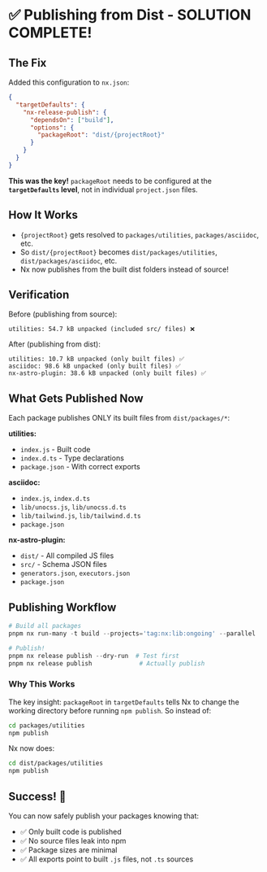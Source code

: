 # ✅ Publishing from Dist - SOLUTION COMPLETE!

## The Fix

Added this configuration to `nx.json`:

```json
{
  "targetDefaults": {
    "nx-release-publish": {
      "dependsOn": ["build"],
      "options": {
        "packageRoot": "dist/{projectRoot}"
      }
    }
  }
}
```

**This was the key!** `packageRoot` needs to be configured at the **`targetDefaults` level**, not in individual `project.json` files.

## How It Works

- `{projectRoot}` gets resolved to `packages/utilities`, `packages/asciidoc`, etc.
- So `dist/{projectRoot}` becomes `dist/packages/utilities`, `dist/packages/asciidoc`, etc.
- Nx now publishes from the built dist folders instead of source!

## Verification

Before (publishing from source):
```
utilities: 54.7 kB unpacked (included src/ files) ❌
```

After (publishing from dist):
```
utilities: 10.7 kB unpacked (only built files) ✅
asciidoc: 98.6 kB unpacked (only built files) ✅
nx-astro-plugin: 38.6 kB unpacked (only built files) ✅
```

## What Gets Published Now

Each package publishes ONLY its built files from `dist/packages/*`:

**utilities:**
- `index.js` - Built code
- `index.d.ts` - Type declarations  
- `package.json` - With correct exports

**asciidoc:**
- `index.js`, `index.d.ts`
- `lib/unocss.js`, `lib/unocss.d.ts`
- `lib/tailwind.js`, `lib/tailwind.d.ts`
- `package.json`

**nx-astro-plugin:**
- `dist/` - All compiled JS files
- `src/` - Schema JSON files
- `generators.json`, `executors.json`
- `package.json`

## Publishing Workflow

```powershell
# Build all packages
pnpm nx run-many -t build --projects='tag:nx:lib:ongoing' --parallel

# Publish!
pnpm nx release publish --dry-run  # Test first
pnpm nx release publish             # Actually publish
```

### Why This Works

The key insight: `packageRoot` in `targetDefaults` tells Nx to change the working directory before running `npm publish`. So instead of:

```bash
cd packages/utilities
npm publish
```

Nx now does:

```bash
cd dist/packages/utilities  
npm publish
```

## Success! 🎉

You can now safely publish your packages knowing that:
- ✅ Only built code is published
- ✅ No source files leak into npm
- ✅ Package sizes are minimal
- ✅ All exports point to built `.js` files, not `.ts` sources
